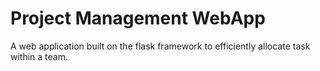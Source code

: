 # Project Management WebApp
 A web application built on the flask framework to efficiently allocate task within a team.
